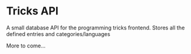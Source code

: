 # Tricks API
A small database API for the programming tricks frontend.
Stores all the defined entries and categories/languages

More to come...
